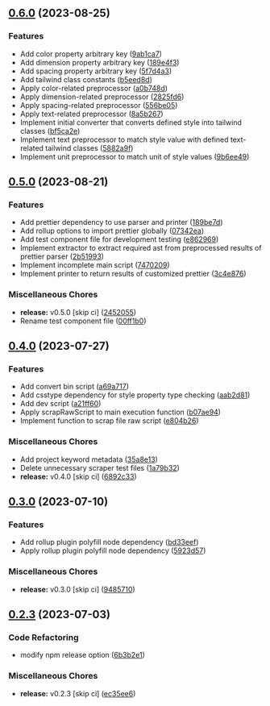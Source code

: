 ## [0.6.0](https://github.com/youthfulhps/tailwind-converter/compare/v0.5.0...v0.6.0) (2023-08-25)


### Features

* Add color property arbitrary key ([9ab1ca7](https://github.com/youthfulhps/tailwind-converter/commit/9ab1ca7edd8b505480cc2f610479ab150fb92898))
* Add dimension property arbitrary key ([189e4f3](https://github.com/youthfulhps/tailwind-converter/commit/189e4f3e2c5ab3fa0f63b25ff1ee3dc3b3b18ef5))
* Add spacing property arbitrary key ([5f7d4a3](https://github.com/youthfulhps/tailwind-converter/commit/5f7d4a3031a39d0e72c72aad35f1fcc3d45e4384))
* Add tailwind class constants ([b5eed8d](https://github.com/youthfulhps/tailwind-converter/commit/b5eed8d1f0ffdfb08f582af530154d36e8110ba8))
* Apply color-related preprocessor ([a0b748d](https://github.com/youthfulhps/tailwind-converter/commit/a0b748d0d99c6b5c7d15418adf760986f8fb0e7b))
* Apply dimension-related preprocessor ([2825fd6](https://github.com/youthfulhps/tailwind-converter/commit/2825fd67796ee31865eea3087e7291f7da5166b4))
* Apply spacing-related preprocessor ([556be05](https://github.com/youthfulhps/tailwind-converter/commit/556be05cc66c167e4863c87f8b668b0023512781))
* Apply text-related preprocessor ([8a5b267](https://github.com/youthfulhps/tailwind-converter/commit/8a5b26717dcabcdd2599944687e7c26616b1b55b))
* Implement initial converter that converts defined style into tailwind classes ([bf5ca2e](https://github.com/youthfulhps/tailwind-converter/commit/bf5ca2e85fa6e8a9ddfdfc46480e8e6ad4714aee))
* Implement text preprocessor to match style value with defined text-related tailwind classes ([5882a9f](https://github.com/youthfulhps/tailwind-converter/commit/5882a9fd945e775d6d468b3749f212c9f8c32540))
* Implement unit preprocessor to match unit of style values ([9b6ee49](https://github.com/youthfulhps/tailwind-converter/commit/9b6ee49662b90117498bde25aa9cc47d3fdb63bf))

## [0.5.0](https://github.com/youthfulhps/tailwind-converter/compare/v0.4.0...v0.5.0) (2023-08-21)


### Features

* Add prettier dependency to use parser and printer ([189be7d](https://github.com/youthfulhps/tailwind-converter/commit/189be7d5c94bdbb42688d5373fe610f13918a825))
* Add rollup options to import prettier globally ([07342ea](https://github.com/youthfulhps/tailwind-converter/commit/07342ea016d6a6b564e18f7d0b5cebae1f416bfb))
* Add test component file for development testing ([e862969](https://github.com/youthfulhps/tailwind-converter/commit/e862969d0a323d7578a27798f3c5730cd1d9dcae))
* Implement extractor to extract required ast from preprocessed results of prettier parser ([2b51993](https://github.com/youthfulhps/tailwind-converter/commit/2b519935918419a016cc8a5b66de875e276076fe))
* Implement incomplete main script ([7470209](https://github.com/youthfulhps/tailwind-converter/commit/747020946ed9fac72e0cb7335aa4fa13bd0bc60a))
* Implement printer to return results of customized prettier ([3c4e876](https://github.com/youthfulhps/tailwind-converter/commit/3c4e876d4e9e23127f95a7062b3a16af419af4aa))


### Miscellaneous Chores

* **release:** v0.5.0 [skip ci] ([2452055](https://github.com/youthfulhps/tailwind-converter/commit/24520559c4d074a93fce37166740a5595afd2e6a))
* Rename test component file ([00ff1b0](https://github.com/youthfulhps/tailwind-converter/commit/00ff1b0e2c1219b3d3439950838394ed2b444bdf))

## [0.4.0](https://github.com/youthfulhps/tailwind-converter/compare/v0.3.0...v0.4.0) (2023-07-27)


### Features

* Add convert bin script ([a69a717](https://github.com/youthfulhps/tailwind-converter/commit/a69a7174dedc1e09f9c9df9da549b3c250cfe834))
* Add csstype dependency for style property type checking ([aab2d81](https://github.com/youthfulhps/tailwind-converter/commit/aab2d81f9977dfc29634f9deb4a860f677226b28))
* Add dev script ([a21ff60](https://github.com/youthfulhps/tailwind-converter/commit/a21ff60183d4466e81b7d53056f64b1cb5249a00))
* Apply scrapRawScript to main execution function ([b07ae94](https://github.com/youthfulhps/tailwind-converter/commit/b07ae943a621dcd5dec55bb9f6b22fa4f3ce5347))
* Implement function to scrap file raw script ([e804b26](https://github.com/youthfulhps/tailwind-converter/commit/e804b269c5c16568f40942792cc35232d2956fbb))


### Miscellaneous Chores

* Add project keyword metadata ([35a8e13](https://github.com/youthfulhps/tailwind-converter/commit/35a8e136a8a5b0fe484e56f8b90476a439fb72c9))
* Delete unnecessary scraper test files ([1a79b32](https://github.com/youthfulhps/tailwind-converter/commit/1a79b32af33c984631e6a5102e1f20cb11164cf0))
* **release:** v0.4.0 [skip ci] ([6892c33](https://github.com/youthfulhps/tailwind-converter/commit/6892c33576bbb4f37464348af02224b60bdf6ef3))

## [0.3.0](https://github.com/youthfulhps/tailwind-converter/compare/v0.2.3...v0.3.0) (2023-07-10)


### Features

* Add rollup plugin polyfill node dependency ([bd33eef](https://github.com/youthfulhps/tailwind-converter/commit/bd33eefc4bfe4a4d0754445507d5b83940a5aab4))
* Apply rollup plugin polyfill node dependency ([5923d57](https://github.com/youthfulhps/tailwind-converter/commit/5923d573ccbbdbb9d1445c26ab9c15b1813954c4))


### Miscellaneous Chores

* **release:** v0.3.0 [skip ci] ([9485710](https://github.com/youthfulhps/tailwind-converter/commit/948571021c0bfcec1e04edc201d21eaf89621c5d))

## [0.2.3](https://github.com/youthfulhps/tailwind-converter/compare/v0.2.2...v0.2.3) (2023-07-03)


### Code Refactoring

* modify npm release option ([6b3b2e1](https://github.com/youthfulhps/tailwind-converter/commit/6b3b2e13aa2d2bf8e4fa244d6c802ff832807c93))


### Miscellaneous Chores

* **release:** v0.2.3 [skip ci] ([ec35ee6](https://github.com/youthfulhps/tailwind-converter/commit/ec35ee6b05cddb8be748ee66d5d6546c711a3da0))

